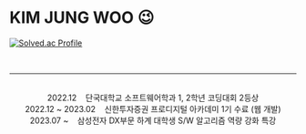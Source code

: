 # KIM JUNG WOO 😉
<!--
**kjungw1025/kjungw1025** is a ✨ _special_ ✨ repository because its `README.md` (this file) appears on your GitHub profile.

Here are some ideas to get you started:

- 🔭 I’m currently working on ...
- 🌱 I’m currently learning ...
- 👯 I’m looking to collaborate on ...
- 🤔 I’m looking for help with ...
- 💬 Ask me about ...
- 📫 How to reach me: ...
- 😄 Pronouns: ...
- ⚡ Fun fact: ...
-->

[![Solved.ac Profile](http://mazassumnida.wtf/api/v2/generate_badge?boj=rlawjddn4706)](https://solved.ac/rlawjddn4706/)
  
<br>
<hr>
<br>

<div align="center">
  2022.12&nbsp;&nbsp;&nbsp;&nbsp;단국대학교 소프트웨어학과 1, 2학년 코딩대회 2등상<br>
  2022.12 ~ 2023.02&nbsp;&nbsp;&nbsp;&nbsp;신한투자증권 프로디지털 아카데미 1기 수료 (웹 개발)<br>
  2023.07 ~&nbsp;&nbsp;&nbsp;&nbsp;삼성전자 DX부문 하계 대학생 S/W 알고리즘 역량 강화 특강<br>
</div>
